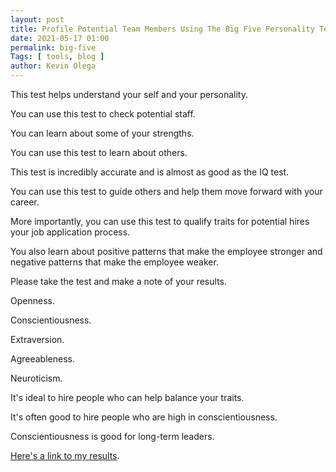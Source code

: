 ```yaml
--- 
layout: post
title: Profile Potential Team Members Using The Big Five Personality Test 
date: 2021-05-17 01:00
permalink: big-five
Tags: [ tools, blog ]
author: Kevin Olega 
--- 
```



This test helps understand your self and your personality.

You can use this test to check potential staff.

You can learn about some of your strengths.

You can use this test to learn about others.

This test is incredibly accurate and is almost as good as the IQ test.

You can use this test to guide others and help them move forward with your career.

More importantly, you can use this test to qualify traits for potential hires your job application process.

You also learn about positive patterns that make the employee stronger and negative patterns that make the employee weaker.
 
Please take the test and make a note of your results.

Openness. 

Conscientiousness.

Extraversion.

Agreeableness.

Neuroticism.

It's ideal to hire people who can help balance your traits.

It's often good to hire people who are high in conscientiousness.

Conscientiousness is good for long-term leaders.

[Here's a link to my results](https://olega.org/big5/).